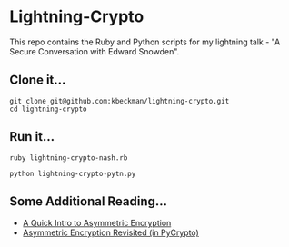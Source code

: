 # Lightning-Crypto #

This repo contains the Ruby and Python scripts for my lightning talk - "A Secure Conversation with Edward Snowden".

## Clone it... ##

```shell
git clone git@github.com:kbeckman/lightning-crypto.git
cd lightning-crypto
```

## Run it... ##

```shell
ruby lightning-crypto-nash.rb
```
```shell
python lightning-crypto-pytn.py
```

## Some Additional Reading... ##
* [A Quick Intro to Asymmetric Encryption](http://coding4streetcred.com/blog/post/A-Quick-Intro-to-OpenSSL-Asymmetric-Encryption)
* [Asymmetric Encryption Revisited (in PyCrypto)](http://coding4streetcred.com/blog/post/Asymmetric-Encryption-Revisited-(in-PyCrypto))

